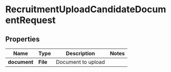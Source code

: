 

# RecruitmentUploadCandidateDocumentRequest


## Properties

| Name | Type | Description | Notes |
|------------ | ------------- | ------------- | -------------|
|**document** | **File** | Document to upload |  |



